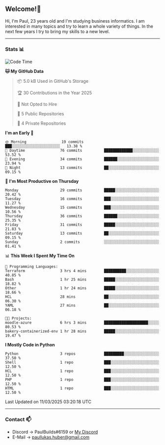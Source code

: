 ## Welcome!👋

Hi, I'm Paul, 23 years old and I'm studying business informatics. I am interested in many topics and try to learn a whole variety of things. In the next few years I try to bring my skills to a new level.

---
### Stats 📊

<!--START_SECTION:waka-->
![Code Time](http://img.shields.io/badge/Code%20Time-98%20hrs%201%20min-blue)

**🐱 My GitHub Data** 

> 📦 5.0 kB Used in GitHub's Storage 
 > 
> 🏆 30 Contributions in the Year 2025
 > 
> 🚫 Not Opted to Hire
 > 
> 📜 5 Public Repositories 
 > 
> 🔑 4 Private Repositories 
 > 
**I'm an Early 🐤** 

```text
🌞 Morning                19 commits          ███░░░░░░░░░░░░░░░░░░░░░░   13.38 % 
🌆 Daytime                76 commits          █████████████░░░░░░░░░░░░   53.52 % 
🌃 Evening                34 commits          ██████░░░░░░░░░░░░░░░░░░░   23.94 % 
🌙 Night                  13 commits          ██░░░░░░░░░░░░░░░░░░░░░░░   09.15 % 
```
📅 **I'm Most Productive on Thursday** 

```text
Monday                   29 commits          █████░░░░░░░░░░░░░░░░░░░░   20.42 % 
Tuesday                  16 commits          ███░░░░░░░░░░░░░░░░░░░░░░   11.27 % 
Wednesday                15 commits          ███░░░░░░░░░░░░░░░░░░░░░░   10.56 % 
Thursday                 36 commits          ██████░░░░░░░░░░░░░░░░░░░   25.35 % 
Friday                   31 commits          █████░░░░░░░░░░░░░░░░░░░░   21.83 % 
Saturday                 13 commits          ██░░░░░░░░░░░░░░░░░░░░░░░   09.15 % 
Sunday                   2 commits           ░░░░░░░░░░░░░░░░░░░░░░░░░   01.41 % 
```


📊 **This Week I Spent My Time On** 

```text
💬 Programming Languages: 
Terraform                3 hrs 4 mins        ██████████░░░░░░░░░░░░░░░   40.85 % 
Bash                     1 hr 25 mins        █████░░░░░░░░░░░░░░░░░░░░   18.82 % 
Other                    1 hr 24 mins        █████░░░░░░░░░░░░░░░░░░░░   18.66 % 
HCL                      28 mins             ██░░░░░░░░░░░░░░░░░░░░░░░   06.30 % 
YAML                     27 mins             ██░░░░░░░░░░░░░░░░░░░░░░░   06.18 % 

🐱‍💻 Projects: 
moodle-azure             6 hrs 3 mins        ████████████████████░░░░░   80.53 % 
bakery-containerized-env 1 hr 28 mins        █████░░░░░░░░░░░░░░░░░░░░   19.47 % 
```

**I Mostly Code in Python** 

```text
Python                   3 repos             █████████░░░░░░░░░░░░░░░░   37.50 % 
Shell                    1 repo              ███░░░░░░░░░░░░░░░░░░░░░░   12.50 % 
HCL                      1 repo              ███░░░░░░░░░░░░░░░░░░░░░░   12.50 % 
PHP                      1 repo              ███░░░░░░░░░░░░░░░░░░░░░░   12.50 % 
HTML                     1 repo              ███░░░░░░░░░░░░░░░░░░░░░░   12.50 % 
```




 Last Updated on 11/03/2025 03:20:18 UTC
<!--END_SECTION:waka-->

---
### Contact 📫

* Discord -> PaulBuilds#6159 or [My Discord](https://discord.gg/7kq6UnB)
* E-Mail -> paullukas.huber@gmail.com
